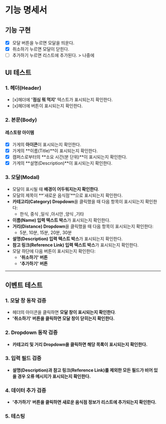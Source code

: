 # 기능 명세서

## 기능 구현

- [x] 모달 버튼을 누르면 모달을 띄운다.
- [x] 취소하기 누르면 모달이 닫힌다.
- [ ] 추가하기 누르면 리스트에 추가된다. > 나중에

## UI 테스트

### 1. 헤더(Header)

- [x]헤더에 **'점심 뭐 먹지'** 텍스트가 표시되는지 확인한다.
- [x]헤더에 버튼이 표시되는지 확인한다.

### 2. 본문(Body)

#### 레스토랑 아이템

- [x] 가게의 **아이콘**이 표시되는지 확인한다.
- [x] 가게의 **이름(Title)**이 표시되는지 확인한다.
- [x] 캠퍼스로부터의 **소요 시간(분 단위)**이 표시되는지 확인한다.
- [x] 가게의 **설명(Description)**이 표시되는지 확인한다.

### 3. 모달(Modal)

- 모달이 표시될 때 **배경이 어두워지는지 확인한다**.
- 모달의 제목이 **'새로운 음식점'**으로 표시되는지 확인한다.
- **카테고리(Category) Dropdown**을 클릭했을 때 다음 항목이 표시되는지 확인한다:
  - 한식, 중식 ,일식 ,아시안 ,양식 ,기타
- **이름(Name) 입력 텍스트 박스**가 표시되는지 확인한다.
- **거리(Distance) Dropdown**을 클릭했을 때 다음 항목이 표시되는지 확인한다:
  - 5분, 10분, 15분, 20분, 30분
- **설명(Description) 입력 텍스트 박스**가 표시되는지 확인한다.
- **참고 링크(Reference Link) 입력 텍스트 박스**가 표시되는지 확인한다.
- 모달 하단에 다음 버튼이 표시되는지 확인한다:
  - **'취소하기' 버튼**
  - **'추가하기' 버튼**

---

## 이벤트 테스트

### 1. 모달 창 동작 검증

- 헤더의 아이콘을 클릭하면 **모달 창이 표시되는지 확인한다**.
- **'취소하기' 버튼을 클릭하면 모달 창이 닫히는지 확인한다.**

### 2. Dropdown 동작 검증

- **카테고리 및 거리 Dropdown을 클릭하면 해당 목록이 표시되는지 확인한다.**

### 3. 입력 필드 검증

- **설명(Description)과 참고 링크(Reference Link)를 제외한 모든 필드가 비어 있을 경우 오류 메시지가 표시되는지 확인한다.**

### 4. 데이터 추가 검증

- **'추가하기' 버튼을 클릭하면 새로운 음식점 정보가 리스트에 추가되는지 확인한다.**

### 5. 테스팅
